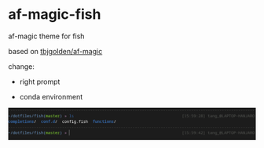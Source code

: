# af-magic-fish
af-magic theme for fish

based on [tbjgolden/af-magic](https://gist.github.com/tbjgolden/888d9a8b0eadf38d79ecbe1eafda1e7e#file-fish_prompt-fish)

change:

+ right prompt

+ conda environment

![](./look-like-this.png)
